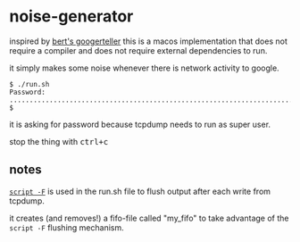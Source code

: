 # noise-generator

inspired by [bert's googerteller](https://github.com/berthubert/googerteller/) this is a macos implementation that does not require a compiler and does not require external dependencies to run.

it simply makes some noise whenever there is network activity to google.


```
$ ./run.sh
Password:
.........................................................................................
$

```

it is asking for password because tcpdump needs to run as super user.

stop the thing with <kbd>ctrl+c</kbd>


## notes

[`script -F`](https://www.unix.com/man-page/mojave/1/SCRIPT/) is used in the run.sh file to flush output after each write from tcpdump.

it creates (and removes!) a fifo-file called "my_fifo" to take advantage of the `script -F` flushing mechanism.
